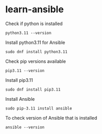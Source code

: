 # learn-ansible

Check if python is installed

````
python3.11 --version
````

Install python3.11 for Ansible 

````
sudo dnf install python3.11
````

Check pip versions available

````
pip3.11 --version
````

Install pip3.11

````
sudo dnf install pip3.11
````

Install Ansible

```
sudo pip-3.11 install ansible
```

To check version of Ansible that is installed

````
ansible --version
````